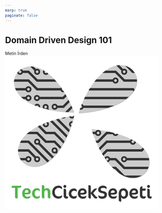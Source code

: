 ```yaml
---
marp: true
paginate: false
---
```


# **Domain Driven Design 101**
Metin İrden
![bg contain opacity:50% blur:6px](assets/logo.jpg)
